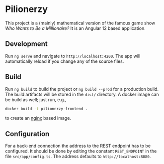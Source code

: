 # Pilionerzy

This project is a (mainly) mathematical version of the famous game show
*Who Wants to Be a Millionaire?* It is an Angular 12 based application.

## Development

Run `ng serve` and navigate to `http://localhost:4200`.
The app will automatically reload if you change any of the source files.

## Build

Run `ng build` to build the project or `ng build --prod` for a production build.
The build artifacts will be stored in the `dist/` directory.
A docker image can be build as well; just run, e.g.,
```bash
docker build -t pilionerzy-frontend .
```
to create an [nginx](https://hub.docker.com/_/nginx) based image.

## Configuration

For a back-end connection the address to the REST endpoint has to be configured.
It should be done by editing the constant `REST_ENDPOINT` in the file `src/app/config.ts`.
The address defaults to `http://localhost:8080`.
